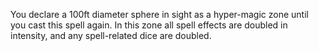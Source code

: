 You declare a 100ft diameter sphere in sight as a hyper-magic zone until you cast this spell again. In this zone all spell effects are doubled in intensity, and any spell-related dice are doubled.